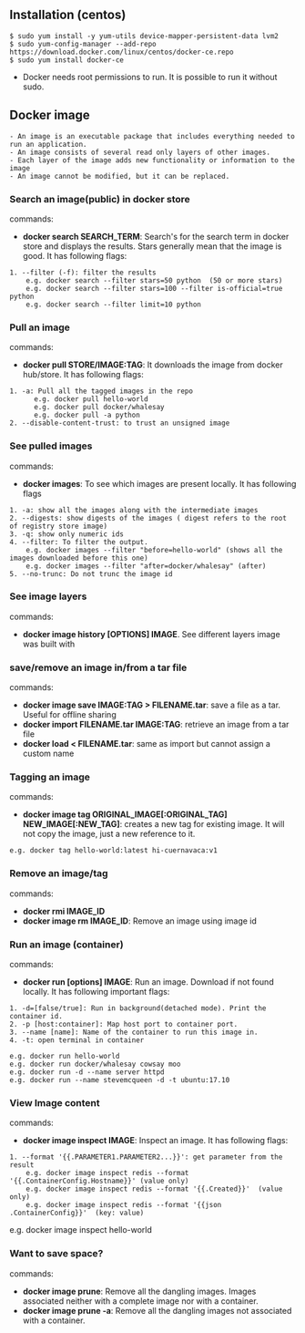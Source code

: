## Installation (centos)
```
$ sudo yum install -y yum-utils device-mapper-persistent-data lvm2
$ sudo yum-config-manager --add-repo https://download.docker.com/linux/centos/docker-ce.repo
$ sudo yum install docker-ce
```
- Docker needs root permissions to run. It is possible to run it without sudo.


## Docker image
```
- An image is an executable package that includes everything needed to run an application.
- An image consists of several read only layers of other images.
- Each layer of the image adds new functionality or information to the image
- An image cannot be modified, but it can be replaced.
```

### Search an image(public) in docker store

commands:
- **docker search SEARCH_TERM**: Search's for the search term in docker store and displays the results.
    Stars generally mean that the image is good. It has following flags:
```
1. --filter (-f): filter the results
    e.g. docker search --filter stars=50 python  (50 or more stars)
    e.g. docker search --filter stars=100 --filter is-official=true python
    e.g. docker search --filter limit=10 python
``` 

### Pull an image

commands:
- **docker pull STORE/IMAGE:TAG**: It downloads the image from docker hub/store.
    It has following flags:
```
1. -a: Pull all the tagged images in the repo
      e.g. docker pull hello-world
      e.g. docker pull docker/whalesay
      e.g. docker pull -a python
2. --disable-content-trust: to trust an unsigned image
```

### See pulled images

commands:
- **docker images**: To see which images are present locally. It has following flags
```
1. -a: show all the images along with the intermediate images
2. --digests: show digests of the images ( digest refers to the root of registry store image)
3. -q: show only numeric ids
4. --filter: To filter the output.
    e.g. docker images --filter "before=hello-world" (shows all the images downloaded before this one)
    e.g. docker images --filter "after=docker/whalesay" (after)
5. --no-trunc: Do not trunc the image id
```

### See image layers

commands:
- **docker image history [OPTIONS] IMAGE**. See different layers image was built with


### save/remove an image in/from a tar file

commands:
- **docker image save IMAGE:TAG > FILENAME.tar**: save a file as a tar. Useful for offline sharing
- **docker import FILENAME.tar IMAGE:TAG**: retrieve an image from a tar file
- **docker load < FILENAME.tar**: same as import but cannot assign a custom name

### Tagging an image

commands:
- **docker image tag ORIGINAL_IMAGE[:ORIGINAL_TAG] NEW_IMAGE[:NEW_TAG]**:
    creates a new tag for existing image. It will not copy the image, just a new reference to it.
```
e.g. docker tag hello-world:latest hi-cuernavaca:v1
```

### Remove an image/tag

commands:
- **docker rmi IMAGE_ID**
- **docker image rm IMAGE_ID**: Remove an image using image id

### Run an image (container)

commands:
- **docker run [options] IMAGE**: Run an image. Download if not found locally.
    It has following important flags:
```
1. -d=[false/true]: Run in background(detached mode). Print the container id.
2. -p [host:container]: Map host port to container port.
3. --name [name]: Name of the container to run this image in.
4. -t: open terminal in container

e.g. docker run hello-world
e.g. docker run docker/whalesay cowsay moo
e.g. docker run -d --name server httpd
e.g. docker run --name stevemcqueen -d -t ubuntu:17.10
```

### View Image content

commands:
- **docker image inspect IMAGE**: Inspect an image. It has following flags:
```
1. --format '{{.PARAMETER1.PARAMETER2...}}': get parameter from the result
    e.g. docker image inspect redis --format '{{.ContainerConfig.Hostname}}' (value only)
    e.g. docker image inspect redis --format '{{.Created}}'  (value only)
    e.g. docker image inspect redis --format '{{json .ContainerConfig}}'  (key: value)
```

e.g. docker image inspect hello-world



### Want to save space?

commands:
- **docker image prune**: Remove all the dangling images. Images associated neither with a complete
    image nor with a container.
- **docker image prune -a**: Remove all the dangling images not associated with a container.
